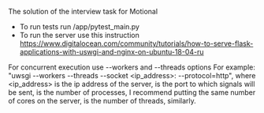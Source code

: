 The solution of the interview task for Motional

* To run tests run /app/pytest_main.py
* To run the server use this instruction https://www.digitalocean.com/community/tutorials/how-to-serve-flask-applications-with-uswgi-and-nginx-on-ubuntu-18-04-ru


For concurrent execution use --workers and --threads options 
For example:  
"uwsgi --workers <workers> --threads <threads> --socket <ip_address>:<port> --protocol=http",
  where <ip_address> is the ip address of the server, <port> is the port to which signals will be sent, <workers> is the number of processes, I recommend putting the same number of cores on the server, <threads> is the number of threads, similarly.